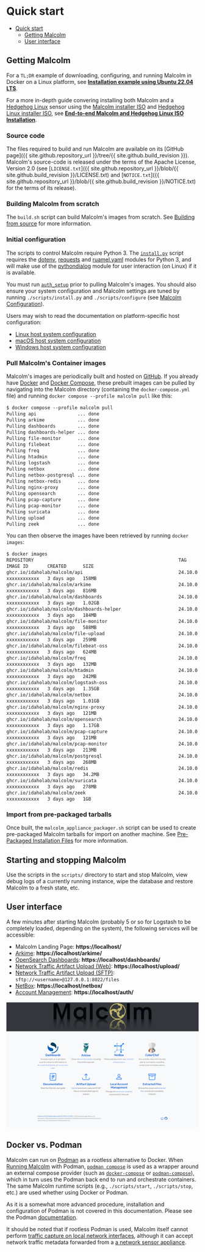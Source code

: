 # <a name="QuickStart"></a>Quick start

* [Quick start](#QuickStart)
    - [Getting Malcolm](#GetMalcolm)
    - [User interface](#UserInterfaceURLs)

## <a name="GetMalcolm"></a>Getting Malcolm

For a `TL;DR` example of downloading, configuring, and running Malcolm in Docker on a Linux platform, see **[Installation example using Ubuntu 22.04 LTS](ubuntu-install-example.md#InstallationExample)**.

For a more in-depth guide convering installing both Malcolm and a [Hedgehog Linux](hedgehog.md) sensor using the [Malcolm installer ISO](malcolm-iso.md#ISO) and [Hedgehog Linux installer ISO](hedgehog-installation.md#HedgehogInstallation), see **[End-to-end Malcolm and Hedgehog Linux ISO Installation](malcolm-hedgehog-e2e-iso-install.md#InstallationExample)**.

### Source code

The files required to build and run Malcolm are available on its [GitHub page]({{ site.github.repository_url }}/tree/{{ site.github.build_revision }}). Malcolm's source-code is released under the terms of the Apache License, Version 2.0 (see [`LICENSE.txt`]({{ site.github.repository_url }}/blob/{{ site.github.build_revision }}/LICENSE.txt) and [`NOTICE.txt`]({{ site.github.repository_url }}/blob/{{ site.github.build_revision }}/NOTICE.txt) for the terms of its release).

### Building Malcolm from scratch

The `build.sh` script can build Malcolm's images from scratch. See [Building from source](development.md#Build) for more information.

### Initial configuration

The scripts to control Malcolm require Python 3. The [`install.py`](malcolm-config.md#ConfigAndTuning) script requires the [dotenv](https://github.com/theskumar/python-dotenv), [requests](https://docs.python-requests.org/en/latest/) and [ruamel.yaml](https://yaml.readthedocs.io/en/latest/) modules for Python 3, and will make use of the [pythondialog](https://pythondialog.sourceforge.io/) module for user interaction (on Linux) if it is available.

You must run [`auth_setup`](authsetup.md#AuthSetup) prior to pulling Malcolm's images. You should also ensure your system configuration and Malcolm settings are tuned by running `./scripts/install.py` and `./scripts/configure` (see [Malcolm Configuration](malcolm-config.md#ConfigAndTuning)).

Users may wish to read the documentation on platform-specific host configuration:

* [Linux host system configuration](host-config-linux.md#HostSystemConfigLinux)
* [macOS host system configuration](host-config-macos.md#HostSystemConfigMac)
* [Windows host system configuration](host-config-windows.md#HostSystemConfigWindows)

### Pull Malcolm's Container images

Malcolm's images are periodically built and hosted on [GitHub](https://github.com/orgs/idaholab/packages?repo_name=Malcolm). If you already have [Docker](https://www.docker.com/) and [Docker Compose](https://docs.docker.com/compose/), these prebuilt images can be pulled by navigating into the Malcolm directory (containing the `docker-compose.yml` file) and running `docker compose --profile malcolm pull` like this:
```
$ docker compose --profile malcolm pull
Pulling api               ... done
Pulling arkime            ... done
Pulling dashboards        ... done
Pulling dashboards-helper ... done
Pulling file-monitor      ... done
Pulling filebeat          ... done
Pulling freq              ... done
Pulling htadmin           ... done
Pulling logstash          ... done
Pulling netbox            ... done
Pulling netbox-postgresql ... done
Pulling netbox-redis      ... done
Pulling nginx-proxy       ... done
Pulling opensearch        ... done
Pulling pcap-capture      ... done
Pulling pcap-monitor      ... done
Pulling suricata          ... done
Pulling upload            ... done
Pulling zeek              ... done
```

You can then observe the images have been retrieved by running `docker images`:
```
$ docker images
REPOSITORY                                                     TAG               IMAGE ID       CREATED      SIZE
ghcr.io/idaholab/malcolm/api                                   24.10.0           xxxxxxxxxxxx   3 days ago   158MB
ghcr.io/idaholab/malcolm/arkime                                24.10.0           xxxxxxxxxxxx   3 days ago   816MB
ghcr.io/idaholab/malcolm/dashboards                            24.10.0           xxxxxxxxxxxx   3 days ago   1.02GB
ghcr.io/idaholab/malcolm/dashboards-helper                     24.10.0           xxxxxxxxxxxx   3 days ago   184MB
ghcr.io/idaholab/malcolm/file-monitor                          24.10.0           xxxxxxxxxxxx   3 days ago   588MB
ghcr.io/idaholab/malcolm/file-upload                           24.10.0           xxxxxxxxxxxx   3 days ago   259MB
ghcr.io/idaholab/malcolm/filebeat-oss                          24.10.0           xxxxxxxxxxxx   3 days ago   624MB
ghcr.io/idaholab/malcolm/freq                                  24.10.0           xxxxxxxxxxxx   3 days ago   132MB
ghcr.io/idaholab/malcolm/htadmin                               24.10.0           xxxxxxxxxxxx   3 days ago   242MB
ghcr.io/idaholab/malcolm/logstash-oss                          24.10.0           xxxxxxxxxxxx   3 days ago   1.35GB
ghcr.io/idaholab/malcolm/netbox                                24.10.0           xxxxxxxxxxxx   3 days ago   1.01GB
ghcr.io/idaholab/malcolm/nginx-proxy                           24.10.0           xxxxxxxxxxxx   3 days ago   121MB
ghcr.io/idaholab/malcolm/opensearch                            24.10.0           xxxxxxxxxxxx   3 days ago   1.17GB
ghcr.io/idaholab/malcolm/pcap-capture                          24.10.0           xxxxxxxxxxxx   3 days ago   121MB
ghcr.io/idaholab/malcolm/pcap-monitor                          24.10.0           xxxxxxxxxxxx   3 days ago   213MB
ghcr.io/idaholab/malcolm/postgresql                            24.10.0           xxxxxxxxxxxx   3 days ago   268MB
ghcr.io/idaholab/malcolm/redis                                 24.10.0           xxxxxxxxxxxx   3 days ago   34.2MB
ghcr.io/idaholab/malcolm/suricata                              24.10.0           xxxxxxxxxxxx   3 days ago   278MB
ghcr.io/idaholab/malcolm/zeek                                  24.10.0           xxxxxxxxxxxx   3 days ago   1GB
```

### Import from pre-packaged tarballs

Once built, the `malcolm_appliance_packager.sh` script can be used to create pre-packaged Malcolm tarballs for import on another machine. See [Pre-Packaged Installation Files](development.md#Packager) for more information.

## Starting and stopping Malcolm

Use the scripts in the `scripts/` directory to start and stop Malcolm, view debug logs of a currently running
instance, wipe the database and restore Malcolm to a fresh state, etc.

## <a name="UserInterfaceURLs"></a>User interface

A few minutes after starting Malcolm (probably 5 or so for Logstash to be completely loaded, depending on the system), the following services will be accessible:

* Malcolm Landing Page: **https://localhost/**
* [Arkime](https://arkime.com/): **https://localhost/arkime/**
* [OpenSearch Dashboards](https://opensearch.org/docs/latest/dashboards/index/): **https://localhost/dashboards/**
* [Network Traffic Artifact Upload (Web)](upload.md#Upload): **https://localhost/upload/**
* [Network Traffic Artifact Upload (SFTP)](upload.md#Upload): `sftp://<username>@127.0.0.1:8022/files`
* [NetBox](asset-interaction-analysis.md#AssetInteractionAnalysis): **https://localhost/netbox/**
* [Account Management](authsetup.md#AuthBasicAccountManagement): **https://localhost/auth/**

![Malcolm Landing Page](./images/screenshots/malcolm_landing_page.png)

## <a name="DockerVPodman"></a>Docker vs. Podman

Malcolm can run on [Podman](https://podman.io) as a rootless alternative to Docker. When [Running Malcolm](running.md#Running) with Podman, [`podman compose`](https://docs.podman.io/en/latest/markdown/podman-compose.1.html) is used as a wrapper around an external compose provider (such as [`docker-compose`](https://docs.docker.com/compose/) or [`podman-compose`](https://github.com/containers/podman-compose)), which in turn uses the Podman back end to run and orchestrate containers. The same Malcolm runtime scripts (e.g., `./scripts/start`, `./scripts/stop`, etc.) are used whether using Docker or Podman.

As it is a somewhat more advanced procedure, installation and configuration of Podman is not covered in this documentation. Please see the Podman [documentation](https://podman.io/docs/installation).

It should be noted that if rootless Podman is used, Malcolm itself cannot perform [traffic capture on local network interfaces](live-analysis.md#LocalPCAP), although it can accept network traffic metadata forwarded from a [a network sensor appliance](live-analysis.md#Hedgehog).